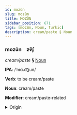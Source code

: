 ```yaml
---
id: mozûn
slug: mozûn
title: MOZÛN
sidebar_position: 671
tags: [mozûn, Noun, Turkic]
description: cream/paste § Noun
---
```


### mozûn&emsp;<span kind="abugida">ƶⱴ̃ʄ</span>

*cream/paste* **§** [Noun](../../tags/Noun)

**IPA**: /ˈmɑ.d͡ʒun/

**Verb**: to be cream/paste

**Noun**: cream/paste

**Modifier**: cream/paste-related

<details>
    <summary>Origin</summary>
    Turkish macun /madʒun/<br/>
    <em>Turkic Language Family</em>
</details>